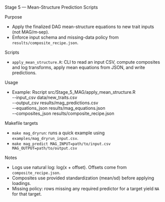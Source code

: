 Stage 5 — Mean-Structure Prediction Scripts

Purpose
- Apply the finalized DAG mean-structure equations to new trait inputs (not MAG/m‑sep).
- Enforce input schema and missing-data policy from `results/composite_recipe.json`.

Scripts
- `apply_mean_structure.R`: CLI to read an input CSV, compute composites and log transforms, apply mean equations from JSON, and write predictions.

Usage
- Example:
  Rscript src/Stage_5_MAG/apply_mean_structure.R \
    --input_csv data/new_traits.csv \
    --output_csv results/mag_predictions.csv \
    --equations_json results/mag_equations.json \
    --composites_json results/composite_recipe.json

Makefile targets
- `make mag_dryrun`: runs a quick example using `examples/mag_dryrun_input.csv`.
- `make mag_predict MAG_INPUT=path/to/input.csv MAG_OUTPUT=path/to/output.csv`

Notes
- Logs use natural log: log(x + offset). Offsets come from `composite_recipe.json`.
- Composites use provided standardization (mean/sd) before applying loadings.
- Missing policy: rows missing any required predictor for a target yield `NA` for that target.
